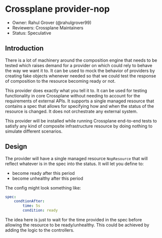 # Crossplane provider-nop

* Owner: Rahul Grover (@rahulgrover99)
* Reviewers: Crossplane Maintainers
* Status: Speculative

## Introduction

There is a lot of machinery around the composition engine that needs to be tested which raises demand for a provider on which could rely to behave the way we want it to. It can be used to mock the behavior of providers by creating fake objects whenever needed so that we could test the response of composition to the resource becoming ready or not. 

This provider does exactly what you tell it to. It can be used for testing functionality in core Crossplane without needing to account for the requirements of external APIs. It supports a single managed resource that contains a spec that allows for specifying how and when the status of the resource is changed. It does not orchestrate any external system. 

This provider will be installed while running Crossplane end-to-end tests to satisfy any kind of composite infrastructure resource by doing nothing to simulate different scenarios. 

## Design

The provider will have a single managed resource `NopResource` that will reflect whatever is in the spec into the status. It will let you define to:
- become ready after this period
- become unhealthy after this period

The config might look something like:

```yaml
spec:
    condtionAfter:
        time: 5s
        condition: ready
```

The idea here is just to wait for the time provided in the spec before allowing the resource to be ready/unhealthy. This could be achieved by adding the logic to the controllers. 


